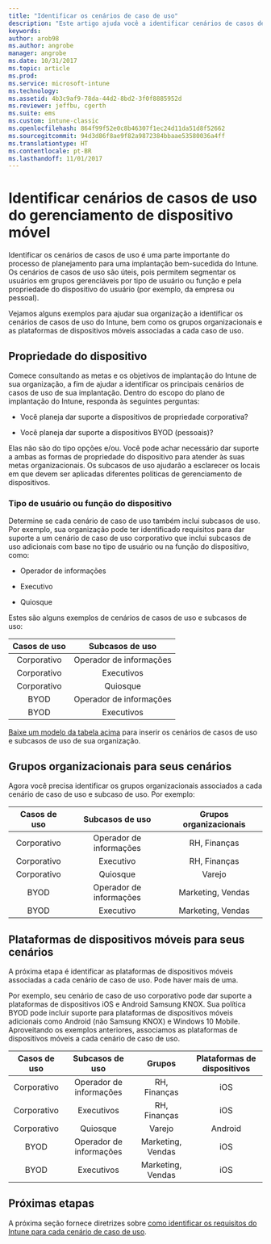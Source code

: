 ```yaml
---
title: "Identificar os cenários de caso de uso"
description: "Este artigo ajuda você a identificar cenários de casos de uso e subcasos de uso do Intune para uma implementação somente na nuvem do Microsoft Intune."
keywords: 
author: arob98
ms.author: angrobe
manager: angrobe
ms.date: 10/31/2017
ms.topic: article
ms.prod: 
ms.service: microsoft-intune
ms.technology: 
ms.assetid: 4b3c9af9-78da-44d2-8bd2-3f0f8885952d
ms.reviewer: jeffbu, cgerth
ms.suite: ems
ms.custom: intune-classic
ms.openlocfilehash: 864f99f52e0c8b46307f1ec24d11da51d8f52662
ms.sourcegitcommit: 94d3d86f8ae9f82a9872384bbaae53580036a4ff
ms.translationtype: HT
ms.contentlocale: pt-BR
ms.lasthandoff: 11/01/2017
---
```

# <a name="identify-mobile-device-management-use-case-scenarios"></a>Identificar cenários de casos de uso do gerenciamento de dispositivo móvel

Identificar os cenários de casos de uso é uma parte importante do processo de planejamento para uma implantação bem-sucedida do Intune. Os cenários de casos de uso são úteis, pois permitem segmentar os usuários em grupos gerenciáveis por tipo de usuário ou função e pela propriedade do dispositivo do usuário (por exemplo, da empresa ou pessoal).

Vejamos alguns exemplos para ajudar sua organização a identificar os cenários de casos de uso do Intune, bem como os grupos organizacionais e as plataformas de dispositivos móveis associadas a cada caso de uso.

## <a name="device-ownership"></a>Propriedade do dispositivo
Comece consultando as metas e os objetivos de implantação do Intune de sua organização, a fim de ajudar a identificar os principais cenários de casos de uso de sua implantação. Dentro do escopo do plano de implantação do Intune, responda às seguintes perguntas:

-   Você planeja dar suporte a dispositivos de propriedade corporativa?

-   Você planeja dar suporte a dispositivos BYOD (pessoais)?

Elas não são do tipo opções e/ou. Você pode achar necessário dar suporte a ambas as formas de propriedade do dispositivo para atender às suas metas organizacionais. Os subcasos de uso ajudarão a esclarecer os locais em que devem ser aplicadas diferentes políticas de gerenciamento de dispositivos.

### <a name="user-type-or-device-role"></a>Tipo de usuário ou função do dispositivo

Determine se cada cenário de caso de uso também inclui subcasos de uso. Por exemplo, sua organização pode ter identificado requisitos para dar suporte a um cenário de caso de uso corporativo que inclui subcasos de uso adicionais com base no tipo de usuário ou na função do dispositivo, como:

-   Operador de informações

-   Executivo

-   Quiosque

Estes são alguns exemplos de cenários de casos de uso e subcasos de uso:

| **Casos de uso** | **Subcasos de uso** |
|:---:|:---:|
| Corporativo | Operador de informações |              
| Corporativo | Executivos |           
| Corporativo | Quiosque |
| BYOD | Operador de informações |           
| BYOD | Executivos |

[Baixe um modelo da tabela acima](https://gallery.technet.microsoft.com/Intune-deployment-planning-fae156c2?redir=0) para inserir os cenários de casos de uso e subcasos de uso de sua organização.

## <a name="organizational-groups-for-your-scenarios"></a>Grupos organizacionais para seus cenários

Agora você precisa identificar os grupos organizacionais associados a cada cenário de caso de uso e subcaso de uso. Por exemplo:

| **Casos de uso** | **Subcasos de uso** | **Grupos organizacionais** |
|:---:|:---:|:---:|
| Corporativo | Operador de informações | RH, Finanças |               
| Corporativo | Executivo | RH, Finanças |            
| Corporativo | Quiosque | Varejo |
| BYOD | Operador de informações | Marketing, Vendas |            
| BYOD | Executivo | Marketing, Vendas |


## <a name="mobile-device-platforms-for-your-scenarios"></a>Plataformas de dispositivos móveis para seus cenários

A próxima etapa é identificar as plataformas de dispositivos móveis associadas a cada cenário de caso de uso. Pode haver mais de uma.

Por exemplo, seu cenário de caso de uso corporativo pode dar suporte a plataformas de dispositivos iOS e Android Samsung KNOX. Sua política BYOD pode incluir suporte para plataformas de dispositivos móveis adicionais como Android (não Samsung KNOX) e Windows 10 Mobile. Aproveitando os exemplos anteriores, associamos as plataformas de dispositivos móveis a cada cenário de caso de uso.

| **Casos de uso** | **Subcasos de uso** | **Grupos** | **Plataformas de dispositivos** |   
|:---:|:---:|:---:|:---:|
| Corporativo | Operador de informações | RH, Finanças | iOS |                                                           
| Corporativo | Executivos | RH, Finanças | iOS |                                                           
| Corporativo | Quiosque | Varejo | Android |
| BYOD | Operador de informações | Marketing, Vendas | iOS |                                                           
| BYOD | Executivos | Marketing, Vendas | iOS |

## <a name="next-steps"></a>Próximas etapas

A próxima seção fornece diretrizes sobre [como identificar os requisitos do Intune para cada cenário de caso de uso](planning-guide-requirements.md).

